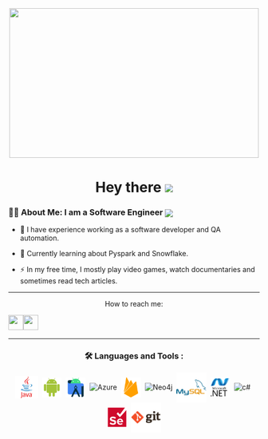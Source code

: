 

<div align="center">
  <img src="https://media.giphy.com/media/dWesBcTLavkZuG35MI/giphy.gif" width="500" height="300"/>
</div>

<h1 align="center">
  Hey there
  <img src="https://media.giphy.com/media/hvRJCLFzcasrR4ia7z/giphy.gif" width="30px"/>
</h1>





### 👨‍💻 About Me: I am a Software Engineer <img src="https://media.giphy.com/media/WUlplcMpOCEmTGBtBW/giphy.gif" width="50" hight="50" align="center">

- :telescope: I have experience working as a software developer and QA automation.

- :seedling: Currently learning about Pyspark and Snowflake.

- :zap: In my free time, I mostly play video games, watch documentaries and sometimes read tech articles.

------



<div style="text-align: center;">
    <p>How to reach me:</p>
  <div style="display:flex">
    <a href="https://www.linkedin.com/in/ramy-gildenberg-a98406114/" target="_blank">
        <img src="https://upload.wikimedia.org/wikipedia/commons/thumb/8/81/LinkedIn_icon.svg/1024px-LinkedIn_icon.svg.png" width="30" height="30">
    </a> 
    <a href="mailto:ramy.gildenberg@gmail.com">
        <img src="https://cdn4.iconfinder.com/data/icons/social-media-logos-6/512/112-gmail_email_mail-512.png" width="30" height="30">
    </a>
  </div>
</div>





---
<div align="center">
  
### :hammer_and_wrench: Languages and Tools :<div>
  <!--<img src="https://github.com/devicons/devicon/blob/master/icons/azure/azure-original.svg"  title="Azure" alt="Azure" width="38" height="38"/>&nbsp;-->
  <img src="https://github.com/devicons/devicon/blob/master/icons/java/java-original-wordmark.svg" title="Java" align="center" alt="Java" width="45" height="45"/>&nbsp;
  <img src="https://github.com/devicons/devicon/blob/master/icons/android/android-original.svg" title="Android" align="center" alt="Android" width="40" height="40"/>&nbsp;
  <img src="https://github.com/devicons/devicon/blob/master/icons/androidstudio/androidstudio-original.svg" title="AndroidStudio" align="center" alt="AndroidStudio" width="40" height="40"/>&nbsp;
  <img src="https://www.vaisulweb.com/wp-content/uploads/2019/02/azure_logo_794_new.png"  title="Azure Devops" align="center" alt="Azure" width="40" height="40"/>&nbsp;
  <img src="https://github.com/devicons/devicon/blob/master/icons/firebase/firebase-plain.svg" title="Firebase" align="center" alt="Firebase" width="40" height="40"/>&nbsp;
  <img src="https://upload.wikimedia.org/wikipedia/commons/e/e5/Neo4j-logo_color.png" title="Neo4j"  align="center" alt="Neo4j" width="" height="35"/>&nbsp;
  <img src="https://github.com/devicons/devicon/blob/master/icons/mysql/mysql-original-wordmark.svg" title="MySQL"  align="center" alt="MySQL" width="60" height="60"/>&nbsp;
  <img src="https://github.com/devicons/devicon/blob/master/icons/dot-net/dot-net-original-wordmark.svg" title="DotNet" align="center" alt="DotNet" width="40" height="40"/>&nbsp;
  <img src="https://cdn.cdnlogo.com/logos/c/27/c.svg" title="c#" align="center" alt="c#" width="40" height="40"/>&nbsp;
  <img src="https://github.com/devicons/devicon/blob/master/icons/selenium/selenium-original.svg" title="Selenium" align="center" alt="Selenium" width="40" height="40"/>&nbsp;
  <img src="https://github.com/devicons/devicon/blob/master/icons/git/git-original-wordmark.svg" title="Git" align="center" alt="Git" width="60" height="60"/>
  
</div>



